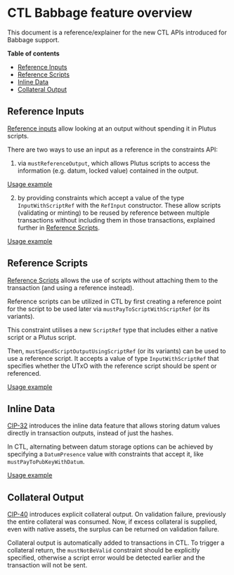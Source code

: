 # CTL Babbage feature overview

This document is a reference/explainer for the new CTL APIs introduced for Babbage support.

**Table of contents**
<!-- START doctoc generated TOC please keep comment here to allow auto update -->
<!-- DON'T EDIT THIS SECTION, INSTEAD RE-RUN doctoc TO UPDATE -->

- [Reference Inputs](#reference-inputs)
- [Reference Scripts](#reference-scripts)
- [Inline Data](#inline-data)
- [Collateral Output](#collateral-output)

<!-- END doctoc generated TOC please keep comment here to allow auto update -->
## Reference Inputs

[Reference inputs](https://cips.cardano.org/cip/CIP-0031#reference-inputs) allow looking at an output without spending it in Plutus scripts.

There are two ways to use an input as a reference in the constraints API:

1. via `mustReferenceOutput`, which allows Plutus scripts to access the information (e.g. datum, locked value) contained in the output.

[Usage example](../examples/PlutusV2/ReferenceInputs.purs)

2. by providing constraints which accept a value of the type `InputWithScriptRef` with the `RefInput` constructor. These allow scripts (validating or minting) to be reused by reference between multiple transactions without including them in those transactions, explained further in [Reference Scripts](#reference-scripts).

[Usage example](../examples/PlutusV2/ReferenceInputsAndScripts.purs)

## Reference Scripts

[Reference Scripts](https://cips.cardano.org/cip/CIP-0033) allows the use of scripts without attaching them to the transaction (and using a reference instead).

Reference scripts can be utilized in CTL by first creating a reference point for the script to be used later via `mustPayToScriptWithScriptRef` (or its variants).

This constraint utilises a new `ScriptRef` type that includes either a native script or a Plutus script.

Then, `mustSpendScriptOutputUsingScriptRef` (or its variants) can be used to use a reference script. It accepts a value of type `InputWithScriptRef` that specifies whether the UTxO with the reference script should be spent or referenced.

[Usage example](../examples/PlutusV2/ReferenceScripts.purs)

## Inline Data

[CIP-32](https://cips.cardano.org/cip/CIP-0032) introduces the inline data feature that allows storing datum values directly in transaction outputs, instead of just the hashes.

In CTL, alternating between datum storage options can be achieved by specifying a `DatumPresence` value with constraints that accept it, like `mustPayToPubKeyWithDatum`.

[Usage example](../examples/PlutusV2/InlineDatum.purs)

## Collateral Output

[CIP-40](https://cips.cardano.org/cip/CIP-0040) introduces explicit collateral output. On validation failure, previously the entire collateral was consumed. Now, if excess collateral is supplied, even with native assets, the surplus can be returned on validation failure.

Collateral output is automatically added to transactions in CTL. To trigger a collateral return, the `mustNotBeValid` constraint should be explicitly specified, otherwise a script error would be detected earlier and the transaction will not be sent.
